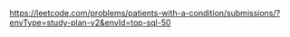 https://leetcode.com/problems/patients-with-a-condition/submissions/?envType=study-plan-v2&envId=top-sql-50
